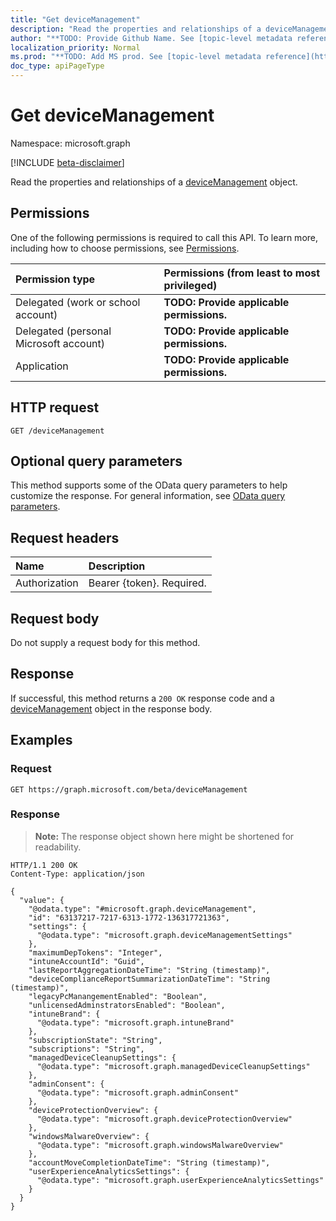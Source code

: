 ```yaml
---
title: "Get deviceManagement"
description: "Read the properties and relationships of a deviceManagement object."
author: "**TODO: Provide Github Name. See [topic-level metadata reference](https://msgo.azurewebsites.net/add/document/guidelines/metadata.html#topic-level-metadata)**"
localization_priority: Normal
ms.prod: "**TODO: Add MS prod. See [topic-level metadata reference](https://msgo.azurewebsites.net/add/document/guidelines/metadata.html#topic-level-metadata)**"
doc_type: apiPageType
---
```


# Get deviceManagement
Namespace: microsoft.graph

[!INCLUDE [beta-disclaimer](../../includes/beta-disclaimer.md)]

Read the properties and relationships of a [deviceManagement](../resources/intune-devicemanagement.md) object.

## Permissions
One of the following permissions is required to call this API. To learn more, including how to choose permissions, see [Permissions](/graph/permissions-reference).

|Permission type|Permissions (from least to most privileged)|
|:---|:---|
|Delegated (work or school account)|**TODO: Provide applicable permissions.**|
|Delegated (personal Microsoft account)|**TODO: Provide applicable permissions.**|
|Application|**TODO: Provide applicable permissions.**|

## HTTP request

<!-- {
  "blockType": "ignored"
}
-->
``` http
GET /deviceManagement
```

## Optional query parameters
This method supports some of the OData query parameters to help customize the response. For general information, see [OData query parameters](/graph/query-parameters).

## Request headers
|Name|Description|
|:---|:---|
|Authorization|Bearer {token}. Required.|

## Request body
Do not supply a request body for this method.

## Response

If successful, this method returns a `200 OK` response code and a [deviceManagement](../resources/intune-devicemanagement.md) object in the response body.

## Examples

### Request
<!-- {
  "blockType": "request",
  "name": "get_devicemanagement"
}
-->
``` http
GET https://graph.microsoft.com/beta/deviceManagement
```


### Response
>**Note:** The response object shown here might be shortened for readability.
<!-- {
  "blockType": "response",
  "truncated": true,
  "@odata.type": "microsoft.graph.deviceManagement"
}
-->
``` http
HTTP/1.1 200 OK
Content-Type: application/json

{
  "value": {
    "@odata.type": "#microsoft.graph.deviceManagement",
    "id": "63137217-7217-6313-1772-136317721363",
    "settings": {
      "@odata.type": "microsoft.graph.deviceManagementSettings"
    },
    "maximumDepTokens": "Integer",
    "intuneAccountId": "Guid",
    "lastReportAggregationDateTime": "String (timestamp)",
    "deviceComplianceReportSummarizationDateTime": "String (timestamp)",
    "legacyPcManangementEnabled": "Boolean",
    "unlicensedAdminstratorsEnabled": "Boolean",
    "intuneBrand": {
      "@odata.type": "microsoft.graph.intuneBrand"
    },
    "subscriptionState": "String",
    "subscriptions": "String",
    "managedDeviceCleanupSettings": {
      "@odata.type": "microsoft.graph.managedDeviceCleanupSettings"
    },
    "adminConsent": {
      "@odata.type": "microsoft.graph.adminConsent"
    },
    "deviceProtectionOverview": {
      "@odata.type": "microsoft.graph.deviceProtectionOverview"
    },
    "windowsMalwareOverview": {
      "@odata.type": "microsoft.graph.windowsMalwareOverview"
    },
    "accountMoveCompletionDateTime": "String (timestamp)",
    "userExperienceAnalyticsSettings": {
      "@odata.type": "microsoft.graph.userExperienceAnalyticsSettings"
    }
  }
}
```

